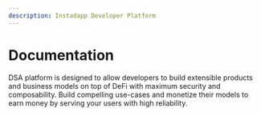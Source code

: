 ```yaml
---
description: Instadapp Developer Platform
---
```


# Documentation

DSA platform is designed to allow developers to build extensible products and business models on top of DeFi with maximum security and composability. Build compelling use-cases and monetize their models to earn money by serving your users with high reliability.



